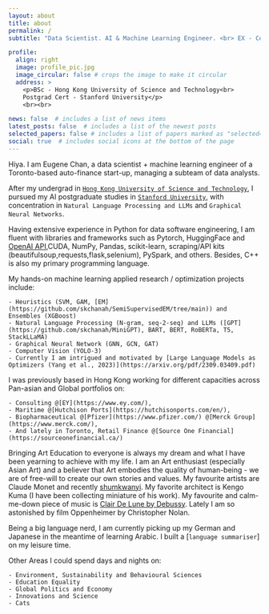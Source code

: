 ```yaml
---
layout: about
title: about
permalink: /
subtitle: "Data Scientist. AI & Machine Learning Engineer. <br> EX - Corporate Internal Consultant."

profile:
  align: right
  image: profile_pic.jpg
  image_circular: false # crops the image to make it circular
  address: >
    <p>BSc - Hong Kong University of Science and Technology<br>
    Postgrad Cert - Stanford University</p>
    <br><br>

news: false  # includes a list of news items
latest_posts: false  # includes a list of the newest posts
selected_papers: false # includes a list of papers marked as "selected={true}"
social: true  # includes social icons at the bottom of the page
---
```



Hiya. I am Eugene Chan, a data scientist + machine learning engineer of a Toronto-based auto-finance start-up, managing a subteam of data analysts. 


After my undergrad in [`Hong Kong University of Science and Technology`](https://ais.hkust.edu.hk/), I pursued my AI postgraduate studies in [`Stanford University`](https://engineering.stanford.edu/), with concentration in `Natural Language Processing and LLMs` and `Graphical Neural Networks`.


Having extensive experience in Python for data software engineering, I am fluent with libraries and frameworks such as Pytorch, HuggingFace and [OpenAI API](https://github.com/skchanah/TextSummarizer),CUDA, NumPy, Pandas, scikit-learn, scraping/API kits (beautifulsoup,requests,flask,selenium), PySpark, and others. Besides, C++ is also my primary programming language.


My hands-on machine learning applied research / optimization projects include:

    - Heuristics (SVM, GAM, [EM](https://github.com/skchanah/SemiSupervisedEM/tree/main)) and Ensembles (XGBoost)
    - Natural Language Processing (N-gram, seq-2-seq) and LLMs ([GPT](https://github.com/skchanah/MiniGPT), BART, BERT, RoBERTa, T5, StackLLaMA)
    - Graphical Neural Network (GNN, GCN, GAT)
    - Computer Vision (YOLO-3)
    - Currently I am intrigued and motivated by [Large Language Models as Optimizers (Yang et al., 2023)](https://arxiv.org/pdf/2309.03409.pdf)


I was previously based in Hong Kong working for different capacities across Pan-asian and Global portfolios on:
  
    - Consulting @[EY](https://www.ey.com/),
    - Maritime @[Hutchison Ports](https://hutchisonports.com/en/),
    - Biopharmaceutical @[Pfizer](https://www.pfizer.com/) @[Merck Group](https://www.merck.com/),
    - And lately in Toronto, Retail Finance @[Source One Financial](https://sourceonefinancial.ca/)


Bringing Art Education to everyone is always my dream and what I have been yearning to achieve with my life. I am an Art enthusiast (especially Asian Art) and a believer that Art embodies the quality of human-being - we are of free-will to create our own stories and values. My favourite artists are Claude Monet and recently [shumkwanyi](https://www.instagram.com/arsimsim/). My favorite architect is Kengo Kuma (I have been collecting miniature of his work). My favourite and calm-me-down piece of music is [Clair De Lune by Debussy](https://www.youtube.com/watch?v=c977QdbTImU). Lately I am so astonished by film Oppenheimer by Christopher Nolan.


Being a big language nerd, I am currently picking up my German and Japanese in the meantime of learning Arabic. I built a [`language summariser`] on my leisure time. 


Other Areas I could spend days and nights on:
  
    - Environment, Sustainability and Behavioural Sciences
    - Education Equality
    - Global Politics and Economy
    - Innovations and Science
    - Cats
